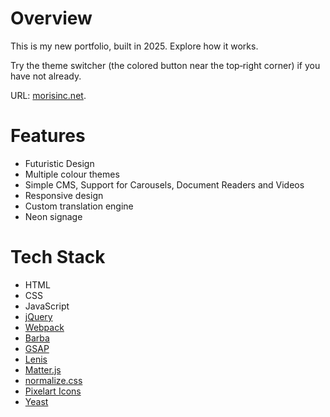 # Overview

This is my new portfolio, built in 2025. Explore how it works.

Try the theme switcher (the colored button near the top‑right corner) if you have not already.

URL: [morisinc.net](https://morisinc.net).

# Features

- Futuristic Design
- Multiple colour themes
- Simple CMS, Support for Carousels, Document Readers and Videos
- Responsive design
- Custom translation engine
- Neon signage

# Tech Stack

- HTML
- CSS
- JavaScript
- [jQuery](https://jquery.com/)
- [Webpack](https://webpack.js.org/)
- [Barba](https://barba.js.org/)
- [GSAP](https://gsap.com/)
- [Lenis](https://lenis.darkroom.engineering/)
- [Matter.js](https://www.brm.io/matter-js/)
- [normalize.css](https://csstools.github.io/normalize.css/)
- [Pixelart Icons](https://pixelarticons.com/)
- [Yeast](https://github.com/unshiftio/yeast)


